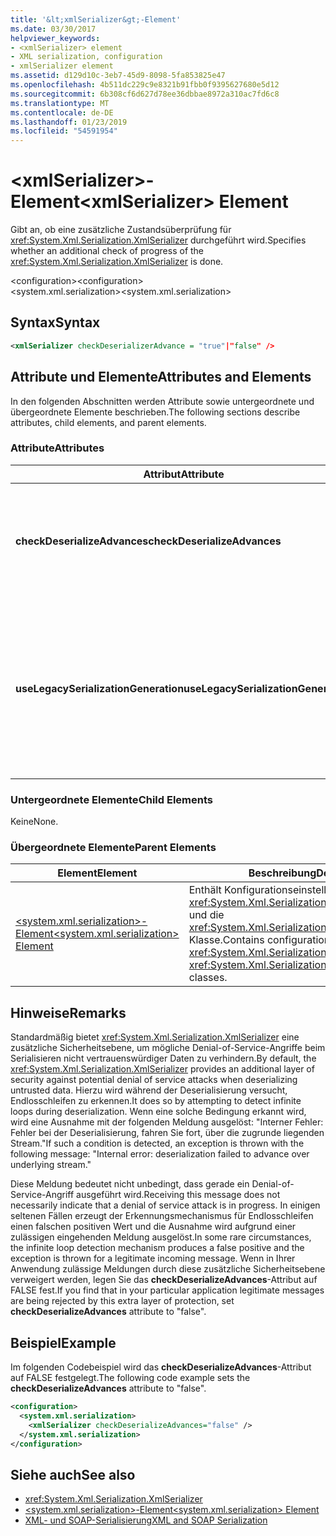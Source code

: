 ```yaml
---
title: '&lt;xmlSerializer&gt;-Element'
ms.date: 03/30/2017
helpviewer_keywords:
- <xmlSerializer> element
- XML serialization, configuration
- xmlSerializer element
ms.assetid: d129d10c-3eb7-45d9-8098-5fa853825e47
ms.openlocfilehash: 4b511dc229c9e8321b91fbb0f9395627680e5d12
ms.sourcegitcommit: 6b308cf6d627d78ee36dbbae8972a310ac7fd6c8
ms.translationtype: MT
ms.contentlocale: de-DE
ms.lasthandoff: 01/23/2019
ms.locfileid: "54591954"
---
```

# <a name="ltxmlserializergt-element"></a><span data-ttu-id="ee53a-102">&lt;xmlSerializer&gt;-Element</span><span class="sxs-lookup"><span data-stu-id="ee53a-102">&lt;xmlSerializer&gt; Element</span></span>
<span data-ttu-id="ee53a-103">Gibt an, ob eine zusätzliche Zustandsüberprüfung für <xref:System.Xml.Serialization.XmlSerializer> durchgeführt wird.</span><span class="sxs-lookup"><span data-stu-id="ee53a-103">Specifies whether an additional check of progress of the <xref:System.Xml.Serialization.XmlSerializer> is done.</span></span>  
  
 <span data-ttu-id="ee53a-104">\<configuration></span><span class="sxs-lookup"><span data-stu-id="ee53a-104">\<configuration></span></span>  
<span data-ttu-id="ee53a-105">\<system.xml.serialization></span><span class="sxs-lookup"><span data-stu-id="ee53a-105">\<system.xml.serialization></span></span>  
  
## <a name="syntax"></a><span data-ttu-id="ee53a-106">Syntax</span><span class="sxs-lookup"><span data-stu-id="ee53a-106">Syntax</span></span>  
  
```xml  
<xmlSerializer checkDeserializerAdvance = "true"|"false" />  
```  
  
## <a name="attributes-and-elements"></a><span data-ttu-id="ee53a-107">Attribute und Elemente</span><span class="sxs-lookup"><span data-stu-id="ee53a-107">Attributes and Elements</span></span>  
 <span data-ttu-id="ee53a-108">In den folgenden Abschnitten werden Attribute sowie untergeordnete und übergeordnete Elemente beschrieben.</span><span class="sxs-lookup"><span data-stu-id="ee53a-108">The following sections describe attributes, child elements, and parent elements.</span></span>  
  
### <a name="attributes"></a><span data-ttu-id="ee53a-109">Attribute</span><span class="sxs-lookup"><span data-stu-id="ee53a-109">Attributes</span></span>  
  
|<span data-ttu-id="ee53a-110">Attribut</span><span class="sxs-lookup"><span data-stu-id="ee53a-110">Attribute</span></span>|<span data-ttu-id="ee53a-111">Beschreibung</span><span class="sxs-lookup"><span data-stu-id="ee53a-111">Description</span></span>|  
|---------------|-----------------|  
|<span data-ttu-id="ee53a-112">**checkDeserializeAdvances**</span><span class="sxs-lookup"><span data-stu-id="ee53a-112">**checkDeserializeAdvances**</span></span>|<span data-ttu-id="ee53a-113">Gibt an, ob der Zustand von <xref:System.Xml.Serialization.XmlSerializer> überprüft wird.</span><span class="sxs-lookup"><span data-stu-id="ee53a-113">Specifies whether the progress of the <xref:System.Xml.Serialization.XmlSerializer> is checked.</span></span> <span data-ttu-id="ee53a-114">Legen Sie das Attribut auf "true" oder "false" fest.</span><span class="sxs-lookup"><span data-stu-id="ee53a-114">Set the attribute to "true" or "false".</span></span> <span data-ttu-id="ee53a-115">Der Standardwert ist "true".</span><span class="sxs-lookup"><span data-stu-id="ee53a-115">The default is "true".</span></span>|  
|<span data-ttu-id="ee53a-116">**useLegacySerializationGeneration**</span><span class="sxs-lookup"><span data-stu-id="ee53a-116">**useLegacySerializationGeneration**</span></span>|<span data-ttu-id="ee53a-117">Gibt an, ob <xref:System.Xml.Serialization.XmlSerializer> eine Vorgänger-Serialisierungsgenerierung verwendet, die Assemblys generiert, indem C#-Code in eine Datei geschrieben und anschließend in eine Assembly kompiliert wird.</span><span class="sxs-lookup"><span data-stu-id="ee53a-117">Specifies whether the <xref:System.Xml.Serialization.XmlSerializer> uses legacy serialization generation which generates assemblies by writing C# code to a file and then compiling it to an assembly.</span></span> <span data-ttu-id="ee53a-118">Der Standardwert ist **FALSE**.</span><span class="sxs-lookup"><span data-stu-id="ee53a-118">The default is **false**.</span></span>|  
  
### <a name="child-elements"></a><span data-ttu-id="ee53a-119">Untergeordnete Elemente</span><span class="sxs-lookup"><span data-stu-id="ee53a-119">Child Elements</span></span>  
 <span data-ttu-id="ee53a-120">Keine</span><span class="sxs-lookup"><span data-stu-id="ee53a-120">None.</span></span>  
  
### <a name="parent-elements"></a><span data-ttu-id="ee53a-121">Übergeordnete Elemente</span><span class="sxs-lookup"><span data-stu-id="ee53a-121">Parent Elements</span></span>  
  
|<span data-ttu-id="ee53a-122">Element</span><span class="sxs-lookup"><span data-stu-id="ee53a-122">Element</span></span>|<span data-ttu-id="ee53a-123">Beschreibung</span><span class="sxs-lookup"><span data-stu-id="ee53a-123">Description</span></span>|  
|-------------|-----------------|  
|[<span data-ttu-id="ee53a-124">\<system.xml.serialization>-Element</span><span class="sxs-lookup"><span data-stu-id="ee53a-124">\<system.xml.serialization> Element</span></span>](../../../docs/standard/serialization/system-xml-serialization-element.md)|<span data-ttu-id="ee53a-125">Enthält Konfigurationseinstellungen für die <xref:System.Xml.Serialization.XmlSerializer>-Klasse und die <xref:System.Xml.Serialization.XmlSchemaImporter>-Klasse.</span><span class="sxs-lookup"><span data-stu-id="ee53a-125">Contains configuration settings for the <xref:System.Xml.Serialization.XmlSerializer> and <xref:System.Xml.Serialization.XmlSchemaImporter> classes.</span></span>|  
  
## <a name="remarks"></a><span data-ttu-id="ee53a-126">Hinweise</span><span class="sxs-lookup"><span data-stu-id="ee53a-126">Remarks</span></span>  
 <span data-ttu-id="ee53a-127">Standardmäßig bietet <xref:System.Xml.Serialization.XmlSerializer> eine zusätzliche Sicherheitsebene, um mögliche Denial-of-Service-Angriffe beim Serialisieren nicht vertrauenswürdiger Daten zu verhindern.</span><span class="sxs-lookup"><span data-stu-id="ee53a-127">By default, the <xref:System.Xml.Serialization.XmlSerializer> provides an additional layer of security against potential denial of service attacks when deserializing untrusted data.</span></span> <span data-ttu-id="ee53a-128">Hierzu wird während der Deserialisierung versucht, Endlosschleifen zu erkennen.</span><span class="sxs-lookup"><span data-stu-id="ee53a-128">It does so by attempting to detect infinite loops during deserialization.</span></span> <span data-ttu-id="ee53a-129">Wenn eine solche Bedingung erkannt wird, wird eine Ausnahme mit der folgenden Meldung ausgelöst: "Interner Fehler: Fehler bei der Deserialisierung, fahren Sie fort, über die zugrunde liegenden Stream."</span><span class="sxs-lookup"><span data-stu-id="ee53a-129">If such a condition is detected, an exception is thrown with the following message: "Internal error: deserialization failed to advance over underlying stream."</span></span>  
  
 <span data-ttu-id="ee53a-130">Diese Meldung bedeutet nicht unbedingt, dass gerade ein Denial-of-Service-Angriff ausgeführt wird.</span><span class="sxs-lookup"><span data-stu-id="ee53a-130">Receiving this message does not necessarily indicate that a denial of service attack is in progress.</span></span> <span data-ttu-id="ee53a-131">In einigen seltenen Fällen erzeugt der Erkennungsmechanismus für Endlosschleifen einen falschen positiven Wert und die Ausnahme wird aufgrund einer zulässigen eingehenden Meldung ausgelöst.</span><span class="sxs-lookup"><span data-stu-id="ee53a-131">In some rare circumstances, the infinite loop detection mechanism produces a false positive and the exception is thrown for a legitimate incoming message.</span></span> <span data-ttu-id="ee53a-132">Wenn in Ihrer Anwendung zulässige Meldungen durch diese zusätzliche Sicherheitsebene verweigert werden, legen Sie das **checkDeserializeAdvances**-Attribut auf FALSE fest.</span><span class="sxs-lookup"><span data-stu-id="ee53a-132">If you find that in your particular application legitimate messages are being rejected by this extra layer of protection, set **checkDeserializeAdvances** attribute to "false".</span></span>  
  
## <a name="example"></a><span data-ttu-id="ee53a-133">Beispiel</span><span class="sxs-lookup"><span data-stu-id="ee53a-133">Example</span></span>  
 <span data-ttu-id="ee53a-134">Im folgenden Codebeispiel wird das **checkDeserializeAdvances**-Attribut auf FALSE festgelegt.</span><span class="sxs-lookup"><span data-stu-id="ee53a-134">The following code example sets the **checkDeserializeAdvances** attribute to "false".</span></span>  
  
```xml  
<configuration>  
  <system.xml.serialization>  
    <xmlSerializer checkDeserializeAdvances="false" />  
  </system.xml.serialization>  
</configuration>  
```  
  
## <a name="see-also"></a><span data-ttu-id="ee53a-135">Siehe auch</span><span class="sxs-lookup"><span data-stu-id="ee53a-135">See also</span></span>

- <xref:System.Xml.Serialization.XmlSerializer>
- [<span data-ttu-id="ee53a-136">\<system.xml.serialization>-Element</span><span class="sxs-lookup"><span data-stu-id="ee53a-136">\<system.xml.serialization> Element</span></span>](../../../docs/standard/serialization/system-xml-serialization-element.md)
- [<span data-ttu-id="ee53a-137">XML- und SOAP-Serialisierung</span><span class="sxs-lookup"><span data-stu-id="ee53a-137">XML and SOAP Serialization</span></span>](../../../docs/standard/serialization/xml-and-soap-serialization.md)
